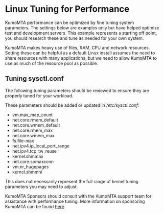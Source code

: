 # Linux Tuning for Performance

KumoMTA performance can be optimized by fine tuning system parameters. The settings below are examples only but have helped optimize test and development servers. This example represents a starting off point, you should research these and tune as needed for your own system.

KumoMTA makes heavy use of files, RAM, CPU and network resources. Setting these can be helpful as a default Linux install assumes the need to share resources with many applications, but we need to allow KumoMTA to use as much of the resource pool as possible.

## Tuning sysctl.conf

The following tuning parameters should be reviewed to ensure they are properly tuned for your workload.

These parameters should be added or updated in */etc/sysctl.conf*:

* vm.max_map_count
* net.core.rmem_default
* net.core.wmem_default
* net.core.rmem_max
* net.core.wmem_max
* fs.file-max
* net.ipv4.ip_local_port_range
* net.ipv4.tcp_tw_reuse
* kernel.shmmax
* net.core.somaxconn
* vm.nr_hugepages
* kernel.shmmni

This does not necessarily represent the full range of kernel tuning parameters you may need to adjust.

KumoMTA Sponsors should consult with the KumoMTA support team for assistance with performance tuning. More information on sponsoring KumoMTA can be found [here](https://kumomta.com/support).
